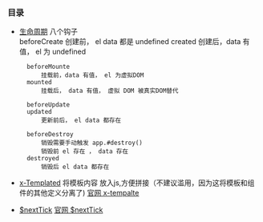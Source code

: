 ### 目录
- [生命周期](./vue生命周期.html)
	八个钩子  
		beforeCreate 
			创建前， el data 都是 undefined
		created 
			创建后，data 有值， el 为 undefined

		beforeMounte 
			挂载前，data 有值， el 为虚拟DOM
		mounted 
			挂载后， data 有值， 虚拟 DOM 被真实DOM替代

		beforeUpdate 
		updated 
			更新前后， el data 都存在

		beforeDestroy 
			销毁需要手动触发 app.#destroy()
			销毁前 el 存在 ， data 存在
		destroyed 
			销毁后 el data 都存在

- [x-Templated](./X-Teamplated.html)
	将模板内容 放入js,方便拼接（不建议滥用，因为这将模板和组件的其他定义分离了) [官网 x-tempalte](https://cn.vuejs.org/v2/guide/components.html#X-Template)

- [$nextTick](./nextTick.html)	[官网 $nextTick](https://cn.vuejs.org/v2/api/?#vm-nextTick)
